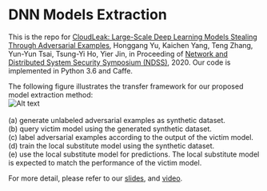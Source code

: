 # DNN Models Extraction
This is the repo for [CloudLeak: Large-Scale Deep Learning Models Stealing Through Adversarial Examples](https://www.ndss-symposium.org/wp-content/uploads/2020/02/24178.pdf), Honggang Yu, Kaichen Yang, Teng Zhang, Yun-Yun Tsai, Tsung-Yi Ho, Yier Jin, in Proceeding of [Network and Distributed System Security Symposium (NDSS)](https://www.ndss-symposium.org/ndss2020/), 2020. Our code is implemented in Python 3.6 and Caffe. 

The following figure illustrates the transfer framework for our proposed model extraction method: <br/>
![Alt text](https://user-images.githubusercontent.com/20013955/99144591-07a8ea00-26a2-11eb-899b-96a6b97016d8.PNG)<br/>
<br/>
(a) generate unlabeled adversarial examples as synthetic dataset. <br/>
(b) query victim model using the generated synthetic dataset. <br/>
(c) label adversarial examples according to the output of the victim model. <br/> 
(d) train the local substitute model using the synthetic dataset. <br/>
(e) use the local substitute model for predictions. The local substitute model is expected to match the performance of the victim model. <br/>

For more detail, please refer to our [slides](https://www.ndss-symposium.org/wp-content/uploads/24178-slides.pdf), and [video](https://www.youtube.com/watch?v=tSUQl85Hprs&list=PLfUWWM-POgQuRxr8iZwL_6Dw-isT5CHUt&index=3&t=0s).
